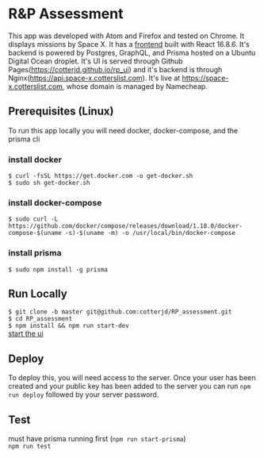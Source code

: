# R&P Assessment 

This app was developed with Atom and Firefox and tested on Chrome. It displays missions by Space X. It has a <a href="https://github.com/cotterjd/rp_ui/tree/master">frontend</a> built with React 16.8.6. It's backend is powered by Postgres, GraphQL, and Prisma hosted on a Ubuntu Digital Ocean droplet. It's UI is served through Github Pages(https://cotterjd.github.io/rp_ui) and it's backend is through Nginx(https://api.space-x.cotterslist.com). It's live at https://space-x.cotterslist.com, whose domain is managed by Namecheap. 

## Prerequisites (Linux)

To run this app locally you will need docker, docker-compose, and the prisma cli <br />
### install docker
`$ curl -fsSL https://get.docker.com -o get-docker.sh`<br />
`$ sudo sh get-docker.sh`<br />
### install docker-compose
`$ sudo curl -L https://github.com/docker/compose/releases/download/1.18.0/docker-compose-$(uname -s)-$(uname -m) -o /usr/local/bin/docker-compose`<br />
### install prisma
`$ sudo npm install -g prisma`

## Run Locally

`$ git clone -b master git@github.com:cotterjd/RP_assessment.git`<br />
`$ cd RP_assessment`<br />
`$ npm install && npm run start-dev`<br />
<a href="https://github.com/cotterjd/rp_ui/blob/master/README.md#user-content-run-locally">start the ui</a>


## Deploy 

To deploy this, you will need access to the server. Once your user has been created and your public key has been added to the server you can run `npm run deploy` followed by your server password. 

## Test

must have prisma running first (`npm run start-prisma`)<br />
`npm run test`
